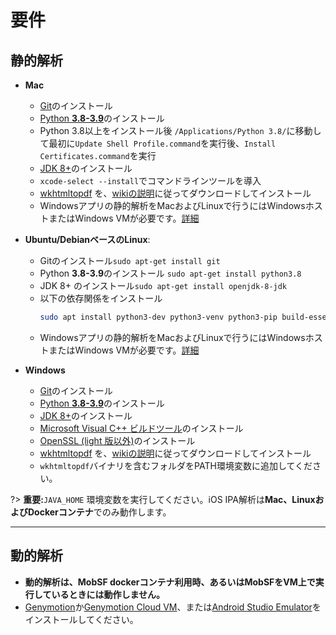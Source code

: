 
# 要件
## 静的解析
* **Mac**
   * [Git](https://www.atlassian.com/git/tutorials/install-git)のインストール
   * [Python **3.8-3.9**](https://www.python.org/)のインストール
   * Python 3.8以上をインストール後 `/Applications/Python 3.8/`に移動して最初に`Update Shell Profile.command`を実行後、`Install Certificates.command`を実行
   * [JDK 8+](https://www3.ntu.edu.sg/home/ehchua/programming/howto/JDK_Howto.html)のインストール
   * `xcode-select --install`でコマンドラインツールを導入
   * [wkhtmltopdf](https://wkhtmltopdf.org/downloads.html) を、[wikiの説明](https://github.com/JazzCore/python-pdfkit/wiki/Installing-wkhtmltopdf)に従ってダウンロードしてインストール
   * Windowsアプリの静的解析をMacおよびLinuxで行うにはWindowsホストまたはWindows VMが必要です。[詳細](https://github.com/MobSF/Mobile-Security-Framework-MobSF/blob/master/mobsf/install/windows/readme.md)


* **Ubuntu/DebianベースのLinux**:
   * Gitのインストール`sudo apt-get install git`
   * Python **3.8-3.9**のインストール `sudo apt-get install python3.8`
   * JDK 8+ のインストール`sudo apt-get install openjdk-8-jdk`
   * 以下の依存関係をインストール
      ```bash
      sudo apt install python3-dev python3-venv python3-pip build-essential libffi-dev libssl-dev libxml2-dev libxslt1-dev libjpeg8-dev zlib1g-dev wkhtmltopdf
      ```
   * Windowsアプリの静的解析をMacおよびLinuxで行うにはWindowsホストまたはWindows VMが必要です。[詳細](https://github.com/MobSF/Mobile-Security-Framework-MobSF/blob/master/mobsf/install/windows/readme.md)

* **Windows**
   * [Git](https://git-scm.com/download/win)のインストール
   * [Python **3.8-3.9**](https://www.python.org/)のインストール
   * [JDK 8+](https://www3.ntu.edu.sg/home/ehchua/programming/howto/JDK_Howto.html)のインストール
   * [Microsoft Visual C++ ビルドツール](https://visualstudio.microsoft.com/thank-you-downloading-visual-studio/?sku=BuildTools&rel=16)のインストール
   * [OpenSSL (light 版以外)](https://slproweb.com/products/Win32OpenSSL.html)のインストール
   * [wkhtmltopdf](https://wkhtmltopdf.org/downloads.html) を、[wikiの説明](https://github.com/JazzCore/python-pdfkit/wiki/Installing-wkhtmltopdf)に従ってダウンロードしてインストール
   * `wkhtmltopdf`バイナリを含むフォルダをPATH環境変数に追加してください。


?> **重要:**`JAVA_HOME` 環境変数を実行してください。iOS IPA解析は**Mac、LinuxおよびDockerコンテナ**でのみ動作します。

***
## 動的解析
* **動的解析は、MobSF dockerコンテナ利用時、あるいはMobSFをVM上で実行しているときには動作しません。**
* [Genymotion](https://www.genymotion.com/fun-zone/)か[Genymotion Cloud VM](https://www.genymotion.com/cloud/)、または[Android Studio Emulator](https://developer.android.com/studio)をインストールしてください。


